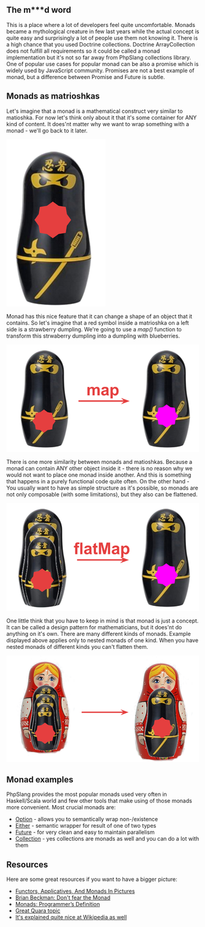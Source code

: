 ## The m***d word

This is a place where a lot of developers feel quite uncomfortable.
Monads became a mythological creature in few last years while the actual concept is quite easy and
surprisingly a lot of people use them not knowing it. There is a high chance that you used Doctrine collections.
Doctrine ArrayCollection does not fulfill all requirements so it could be called a monad implementation but it's
not so far away from PhpSlang collections library.
One of popular use cases for popular monad can be also a promise
which is widely used by JavaScript community. Promises are not a best example of monad, but a difference between
Promise and Future is subtle.

## Monads as matrioshkas

Let's imagine that a monad is a mathematical construct very similar to matioshka.
For now let's think only about it that it's some container for ANY kind of content.
It does'nt matter why we want to wrap something with a monad - we'll go back to it later.

![Matrioshka with some content](./gfx/monad_01.png)

Monad has this nice feature that it can change a shape of an object that it contains.
So let's imagine that a red symbol inside a matrioshka on a left side is a strawberry dumpling.
We're going to use a *map()* function to transform this strwaberry dumpling into a dumpling with blueberries.

![Matrioshka mapping a dumpling](./gfx/monad_02.png)

There is one more similarity between monads and matioshkas.
Because a monad can contain ANY other object inside it - there is no reason why we would not want
to place one monad inside another. And this is something that happens in a purely functional code
quite often. On the other hand - You usually want to have as simple structure as it's possible,
so monads are not only composable (with some limitations), but they also can be flattened.

![Matrioshka_nested_and_flattened](./gfx/monad_03.png)

One little think that you have to keep in mind is that monad is just a concept. It can be called a design pattern for
mathematicians, but it does'nt do anything on it's own. There are many different kinds of monads. Example displayed
above applies only to nested monads of one kind. When you have nested monads of different kinds you can't flatten them.

![There_are_many_kinds_of_matrioshkas](./gfx/monad_04.png)

## Monad examples

PhpSlang provides the most popular monads used very often in Haskell/Scala world and few other tools that make using of
those monads more convenient.
Most crucial monads are:
 - [Option](../01_Usage/01_Essentials/03_Option.md) - allows you to semantically wrap non-/existence
 - [Either](../01_Usage/01_Essentials/04_Either.md) - semantic wrapper for result of one of two types
 - [Future](../01_Usage/01_Essentials/06_Future.md) - for very clean and easy to maintain parallelism
 - [Collection](../01_Usage/04_Immutable_Data_Structures/01_Overview.md) - yes collections are monads as well and you can do a lot with them

## Resources
Here are some great resources if you want to have a bigger picture:
- [Functors, Applicatives, And Monads In Pictures](http://adit.io/posts/2013-04-17-functors,_applicatives,_and_monads_in_pictures.html)
- [Brian Beckman: Don't fear the Monad](https://www.youtube.com/watch?v=ZhuHCtR3xq8)
- [Monads: Programmer’s Definition](https://bartoszmilewski.com/2016/11/21/monads-programmers-definition/)
- [Great Quara topic](https://www.quora.com/What-are-monads-in-functional-programming-and-why-are-they-useful)
- [It's explained quite nice at Wikipedia as well](https://en.wikipedia.org/wiki/Monad_(functional_programming))